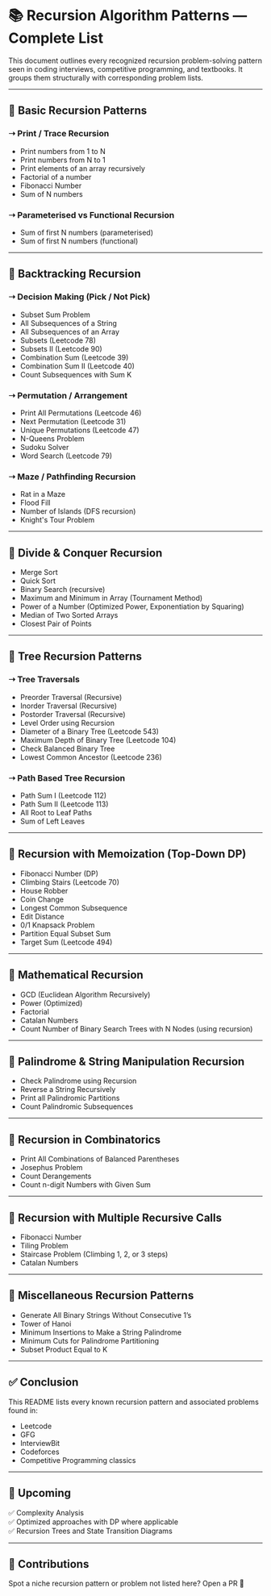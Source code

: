 # 📚 Recursion Algorithm Patterns — Complete List

This document outlines every recognized recursion problem-solving pattern seen in coding interviews, competitive programming, and textbooks. It groups them structurally with corresponding problem lists.

---

## 📌 Basic Recursion Patterns

### ➝ **Print / Trace Recursion**

- Print numbers from 1 to N
- Print numbers from N to 1
- Print elements of an array recursively
- Factorial of a number
- Fibonacci Number
- Sum of N numbers

### ➝ **Parameterised vs Functional Recursion**

- Sum of first N numbers (parameterised)
- Sum of first N numbers (functional)

---

## 📌 Backtracking Recursion

### ➝ **Decision Making (Pick / Not Pick)**

- Subset Sum Problem
- All Subsequences of a String
- All Subsequences of an Array
- Subsets (Leetcode 78)
- Subsets II (Leetcode 90)
- Combination Sum (Leetcode 39)
- Combination Sum II (Leetcode 40)
- Count Subsequences with Sum K

### ➝ **Permutation / Arrangement**

- Print All Permutations (Leetcode 46)
- Next Permutation (Leetcode 31)
- Unique Permutations (Leetcode 47)
- N-Queens Problem
- Sudoku Solver
- Word Search (Leetcode 79)

### ➝ **Maze / Pathfinding Recursion**

- Rat in a Maze
- Flood Fill
- Number of Islands (DFS recursion)
- Knight's Tour Problem

---

## 📌 Divide & Conquer Recursion

- Merge Sort
- Quick Sort
- Binary Search (recursive)
- Maximum and Minimum in Array (Tournament Method)
- Power of a Number (Optimized Power, Exponentiation by Squaring)
- Median of Two Sorted Arrays
- Closest Pair of Points

---

## 📌 Tree Recursion Patterns

### ➝ **Tree Traversals**

- Preorder Traversal (Recursive)
- Inorder Traversal (Recursive)
- Postorder Traversal (Recursive)
- Level Order using Recursion
- Diameter of a Binary Tree (Leetcode 543)
- Maximum Depth of Binary Tree (Leetcode 104)
- Check Balanced Binary Tree
- Lowest Common Ancestor (Leetcode 236)

### ➝ **Path Based Tree Recursion**

- Path Sum I (Leetcode 112)
- Path Sum II (Leetcode 113)
- All Root to Leaf Paths
- Sum of Left Leaves

---

## 📌 Recursion with Memoization (Top-Down DP)

- Fibonacci Number (DP)
- Climbing Stairs (Leetcode 70)
- House Robber
- Coin Change
- Longest Common Subsequence
- Edit Distance
- 0/1 Knapsack Problem
- Partition Equal Subset Sum
- Target Sum (Leetcode 494)

---

## 📌 Mathematical Recursion

- GCD (Euclidean Algorithm Recursively)
- Power (Optimized)
- Factorial
- Catalan Numbers
- Count Number of Binary Search Trees with N Nodes (using recursion)

---

## 📌 Palindrome & String Manipulation Recursion

- Check Palindrome using Recursion
- Reverse a String Recursively
- Print all Palindromic Partitions
- Count Palindromic Subsequences

---

## 📌 Recursion in Combinatorics

- Print All Combinations of Balanced Parentheses
- Josephus Problem
- Count Derangements
- Count n-digit Numbers with Given Sum

---

## 📌 Recursion with Multiple Recursive Calls

- Fibonacci Number
- Tiling Problem
- Staircase Problem (Climbing 1, 2, or 3 steps)
- Catalan Numbers

---

## 📌 Miscellaneous Recursion Patterns

- Generate All Binary Strings Without Consecutive 1’s
- Tower of Hanoi
- Minimum Insertions to Make a String Palindrome
- Minimum Cuts for Palindrome Partitioning
- Subset Product Equal to K

---

## ✅ Conclusion

This README lists every known recursion pattern and associated problems found in:

- Leetcode
- GFG
- InterviewBit
- Codeforces
- Competitive Programming classics

---

## 📌 Upcoming

✅ Complexity Analysis  
✅ Optimized approaches with DP where applicable  
✅ Recursion Trees and State Transition Diagrams  

---

## 📖 Contributions

Spot a niche recursion pattern or problem not listed here? Open a PR 🚀

